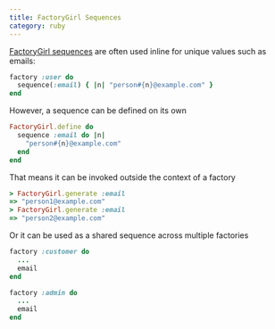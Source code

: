 ```yaml
--- 
title: FactoryGirl Sequences
category: ruby
---
```


[FactoryGirl sequences](https://github.com/thoughtbot/factory_girl/blob/master/GETTING_STARTED.md#sequences)
are often used inline for unique values such as emails:

```ruby
factory :user do
  sequence(:email) { |n| "person#{n}@example.com" }
end
```

However, a sequence can be defined on its own

```ruby
FactoryGirl.define do
  sequence :email do |n|
    "person#{n}@example.com"
  end
end
```

That means it can be invoked outside the context of a factory

```ruby
> FactoryGirl.generate :email
=> "person1@example.com"
> FactoryGirl.generate :email
=> "person2@example.com"
```

Or it can be used as a shared sequence across multiple factories

```ruby
factory :customer do
  ...
  email
end

factory :admin do
  ...
  email
end
```
